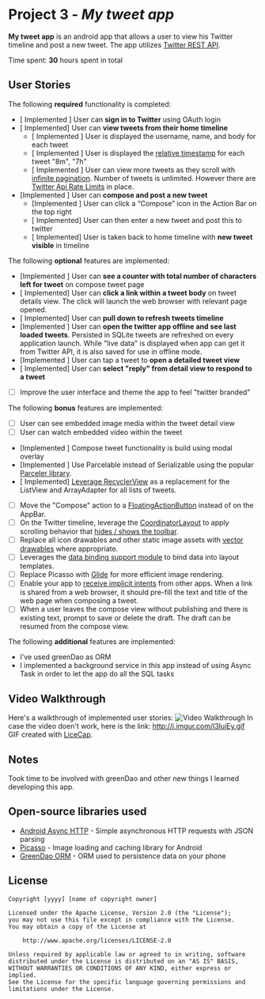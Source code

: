 # Project 3 - *My tweet app*

**My tweet app** is an android app that allows a user to view his Twitter timeline and post a new tweet. The app utilizes [Twitter REST API](https://dev.twitter.com/rest/public).

Time spent: **30** hours spent in total

## User Stories

The following **required** functionality is completed:

* [ Implemented ]	User can **sign in to Twitter** using OAuth login
* [ Implemented]	User can **view tweets from their home timeline**
  * [ Implemented ] User is displayed the username, name, and body for each tweet
  * [ Implemented ] User is displayed the [relative timestamp](https://gist.github.com/nesquena/f786232f5ef72f6e10a7) for each tweet "8m", "7h"
  * [ Implemented ] User can view more tweets as they scroll with [infinite pagination](http://guides.codepath.com/android/Endless-Scrolling-with-AdapterViews-and-RecyclerView). Number of tweets is unlimited.
    However there are [Twitter Api Rate Limits](https://dev.twitter.com/rest/public/rate-limiting) in place.
* [Implemented ] User can **compose and post a new tweet**
  * [Implemented ] User can click a “Compose” icon in the Action Bar on the top right
  * [ Implemented] User can then enter a new tweet and post this to twitter
  * [ Implemented] User is taken back to home timeline with **new tweet visible** in timeline

The following **optional** features are implemented:

* [Implemented ] User can **see a counter with total number of characters left for tweet** on compose tweet page
* [ Implemented] User can **click a link within a tweet body** on tweet details view. The click will launch the web browser with relevant page opened.
* [ Implemented] User can **pull down to refresh tweets timeline**
* [Implemented ] User can **open the twitter app offline and see last loaded tweets**. Persisted in SQLite tweets are refreshed on every application launch. While "live data" is displayed when app can get it from Twitter API, it is also saved for use in offline mode.
* [Implemented ] User can tap a tweet to **open a detailed tweet view**
* [ Implemented] User can **select "reply" from detail view to respond to a tweet**
* [ ] Improve the user interface and theme the app to feel "twitter branded"

The following **bonus** features are implemented:

* [ ] User can see embedded image media within the tweet detail view
* [ ] User can watch embedded video within the tweet
* [Implemented ] Compose tweet functionality is build using modal overlay
* [Implemented ] Use Parcelable instead of Serializable using the popular [Parceler library](http://guides.codepath.com/android/Using-Parceler).
* [ Implemented] [Leverage RecyclerView](http://guides.codepath.com/android/Using-the-RecyclerView) as a replacement for the ListView and ArrayAdapter for all lists of tweets.
* [ ] Move the "Compose" action to a [FloatingActionButton](https://github.com/codepath/android_guides/wiki/Floating-Action-Buttons) instead of on the AppBar.
* [ ] On the Twitter timeline, leverage the [CoordinatorLayout](http://guides.codepath.com/android/Handling-Scrolls-with-CoordinatorLayout#responding-to-scroll-events) to apply scrolling behavior that [hides / shows the toolbar](http://guides.codepath.com/android/Using-the-App-ToolBar#reacting-to-scroll).
* [ ] Replace all icon drawables and other static image assets with [vector drawables](http://guides.codepath.com/android/Drawables#vector-drawables) where appropriate.
* [ ] Leverages the [data binding support module](http://guides.codepath.com/android/Applying-Data-Binding-for-Views) to bind data into layout templates.
* [ ] Replace Picasso with [Glide](http://inthecheesefactory.com/blog/get-to-know-glide-recommended-by-google/en) for more efficient image rendering.
* [ ] Enable your app to [receive implicit intents](http://guides.codepath.com/android/Using-Intents-to-Create-Flows#receiving-implicit-intents) from other apps.  When a link is shared from a web browser, it should pre-fill the text and title of the web page when composing a tweet.
* [ ] When a user leaves the compose view without publishing and there is existing text, prompt to save or delete the draft.  The draft can be resumed from the compose view.

The following **additional** features are implemented:

* I've used greenDao as ORM
* I implemented a background service in this app instead of using Async Task in order to let the app do all the SQL tasks

## Video Walkthrough

Here's a walkthrough of implemented user stories:
<img src='http://i.imgur.com/l3IuiEy.gif' title='Video Walkthrough' width='' alt='Video Walkthrough' />
In case the video doen't work, here is the link: http://i.imgur.com/l3IuiEy.gif
GIF created with [LiceCap](http://www.cockos.com/licecap/).

## Notes

Took time to be involved with greenDao and other new things I learned developing this app.

## Open-source libraries used

- [Android Async HTTP](https://github.com/loopj/android-async-http) - Simple asynchronous HTTP requests with JSON parsing
- [Picasso](http://square.github.io/picasso/) - Image loading and caching library for Android
- [GreenDao ORM](http://greenrobot.org/) - ORM used to persistence data on your phone

## License

    Copyright [yyyy] [name of copyright owner]

    Licensed under the Apache License, Version 2.0 (the "License");
    you may not use this file except in compliance with the License.
    You may obtain a copy of the License at

        http://www.apache.org/licenses/LICENSE-2.0

    Unless required by applicable law or agreed to in writing, software
    distributed under the License is distributed on an "AS IS" BASIS,
    WITHOUT WARRANTIES OR CONDITIONS OF ANY KIND, either express or implied.
    See the License for the specific language governing permissions and
    limitations under the License.
